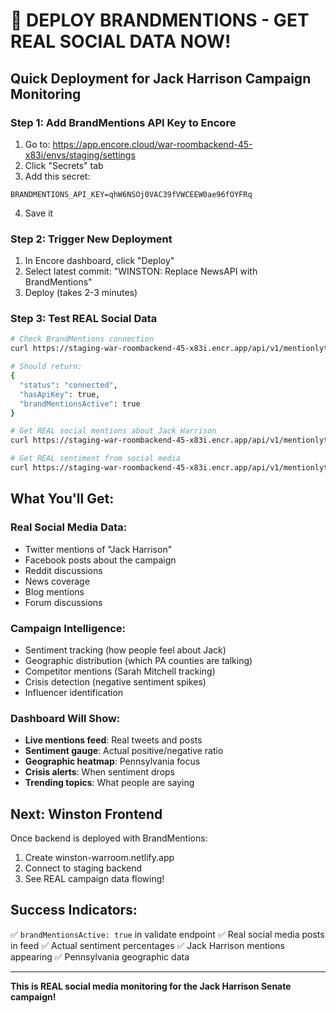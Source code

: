 # 🚀 DEPLOY BRANDMENTIONS - GET REAL SOCIAL DATA NOW!

## Quick Deployment for Jack Harrison Campaign Monitoring

### Step 1: Add BrandMentions API Key to Encore
1. Go to: https://app.encore.cloud/war-roombackend-45-x83i/envs/staging/settings
2. Click "Secrets" tab
3. Add this secret:
```
BRANDMENTIONS_API_KEY=qhW6NSOj0VAC39fVWCEEW0ae96fOYFRq
```
4. Save it

### Step 2: Trigger New Deployment
1. In Encore dashboard, click "Deploy"
2. Select latest commit: "WINSTON: Replace NewsAPI with BrandMentions"
3. Deploy (takes 2-3 minutes)

### Step 3: Test REAL Social Data

```bash
# Check BrandMentions connection
curl https://staging-war-roombackend-45-x83i.encr.app/api/v1/mentionlytics/validate

# Should return:
{
  "status": "connected",
  "hasApiKey": true,
  "brandMentionsActive": true
}

# Get REAL social mentions about Jack Harrison
curl https://staging-war-roombackend-45-x83i.encr.app/api/v1/mentionlytics/feed

# Get REAL sentiment from social media
curl https://staging-war-roombackend-45-x83i.encr.app/api/v1/mentionlytics/sentiment
```

## What You'll Get:

### Real Social Media Data:
- Twitter mentions of "Jack Harrison"
- Facebook posts about the campaign
- Reddit discussions
- News coverage
- Blog mentions
- Forum discussions

### Campaign Intelligence:
- Sentiment tracking (how people feel about Jack)
- Geographic distribution (which PA counties are talking)
- Competitor mentions (Sarah Mitchell tracking)
- Crisis detection (negative sentiment spikes)
- Influencer identification

### Dashboard Will Show:
- **Live mentions feed**: Real tweets and posts
- **Sentiment gauge**: Actual positive/negative ratio
- **Geographic heatmap**: Pennsylvania focus
- **Crisis alerts**: When sentiment drops
- **Trending topics**: What people are saying

## Next: Winston Frontend

Once backend is deployed with BrandMentions:
1. Create winston-warroom.netlify.app
2. Connect to staging backend
3. See REAL campaign data flowing!

## Success Indicators:
✅ `brandMentionsActive: true` in validate endpoint
✅ Real social media posts in feed
✅ Actual sentiment percentages
✅ Jack Harrison mentions appearing
✅ Pennsylvania geographic data

---

**This is REAL social media monitoring for the Jack Harrison Senate campaign!**
